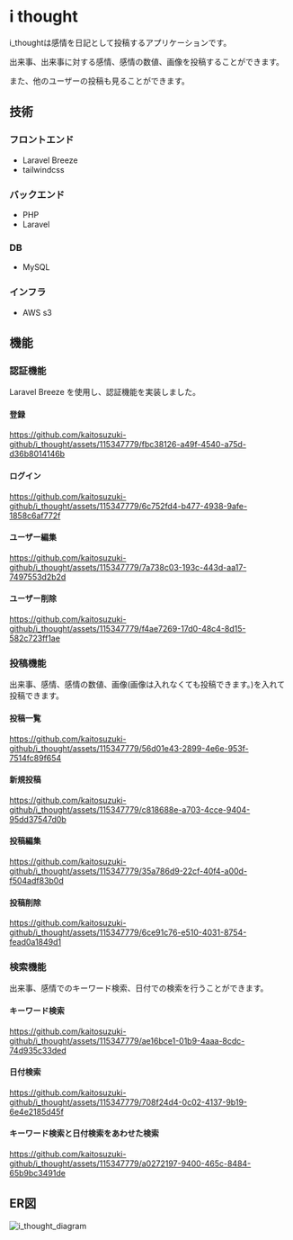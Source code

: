 # i thought
i_thoughtは感情を日記として投稿するアプリケーションです。

出来事、出来事に対する感情、感情の数値、画像を投稿することができます。

また、他のユーザーの投稿も見ることができます。

## 技術

### フロントエンド

-   Laravel Breeze
-   tailwindcss


### バックエンド

-   PHP
-   Laravel


### DB

-   MySQL


### インフラ
-   AWS s3


## 機能

### 認証機能

Laravel Breeze を使用し、認証機能を実装しました。

#### 登録


https://github.com/kaitosuzuki-github/i_thought/assets/115347779/fbc38126-a49f-4540-a75d-d36b8014146b


#### ログイン



https://github.com/kaitosuzuki-github/i_thought/assets/115347779/6c752fd4-b477-4938-9afe-1858c6af772f


#### ユーザー編集



https://github.com/kaitosuzuki-github/i_thought/assets/115347779/7a738c03-193c-443d-aa17-7497553d2b2d


#### ユーザー削除



https://github.com/kaitosuzuki-github/i_thought/assets/115347779/f4ae7269-17d0-48c4-8d15-582c723ff1ae


### 投稿機能
出来事、感情、感情の数値、画像(画像は入れなくても投稿できます。)を入れて投稿できます。
#### 投稿一覧



https://github.com/kaitosuzuki-github/i_thought/assets/115347779/56d01e43-2899-4e6e-953f-7514fc89f654


#### 新規投稿



https://github.com/kaitosuzuki-github/i_thought/assets/115347779/c818688e-a703-4cce-9404-95dd37547d0b


#### 投稿編集



https://github.com/kaitosuzuki-github/i_thought/assets/115347779/35a786d9-22cf-40f4-a00d-f504adf83b0d


#### 投稿削除



https://github.com/kaitosuzuki-github/i_thought/assets/115347779/6ce91c76-e510-4031-8754-fead0a1849d1


### 検索機能
出来事、感情でのキーワード検索、日付での検索を行うことができます。
#### キーワード検索



https://github.com/kaitosuzuki-github/i_thought/assets/115347779/ae16bce1-01b9-4aaa-8cdc-74d935c33ded


#### 日付検索



https://github.com/kaitosuzuki-github/i_thought/assets/115347779/708f24d4-0c02-4137-9b19-6e4e2185d45f


#### キーワード検索と日付検索をあわせた検索



https://github.com/kaitosuzuki-github/i_thought/assets/115347779/a0272197-9400-465c-8484-65b9bc3491de


## ER図
![i_thought_diagram](https://github.com/kaitosuzuki-github/i_thought/assets/115347779/536ce487-ee5d-497b-b81b-e7929e9a37e2)

